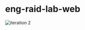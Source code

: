 # eng-raid-lab-web

![iteration 2](https://user-images.githubusercontent.com/54687372/122807518-4c78ad00-d291-11eb-9493-a7f098790bf8.png)

